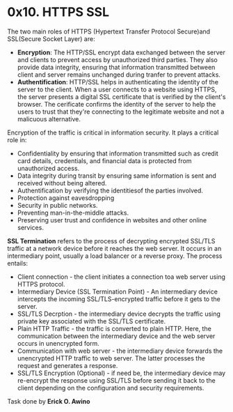 # 0x10. HTTPS SSL
The two main roles of HTTPS (Hypertext Transfer Protocol Secure)and SSL(Secure Socket Layer) are:
* **Encryption**: The HTTP/SSL encrypt data exchanged between the server and clients to prevent access by unauthorized third parties. They also provide data integrity, ensuring that information transmitted between client and server remains unchanged during tranfer to prevent attacks.
* **Authentification**: HTTP/SSL helps in authenticating the identity of the server to the client. When a user connects to a website using HTTPS, the server presents a digital SSL certificate that is verified by the client's browser. The cerificate confirms the identity of the server to help the users to trust that they're connecting to the legitimate website and not a malicuous alternative.

Encryption of the traffic is critical in information security. It plays a critical role in:
* Confidentiality by ensuring that information transmitted such as credit card details, credentials, and financial data is protected from unauthorized access.
* Data integrity during transit by ensuring same information is sent and received without being altered.
* Authentification by verifying the identitiesof the parties involved.
* Protection against eavesdropping
* Security in public networks.
* Preventing man-in-the-middle attacks.
* Preserving user trust and confidence in websites and other online services.

**SSL Termination** refers to the process of decrypting encrypted SSL/TLS traffic at a network device before it reaches the web server. It occurs in an intermediary point, usually a load balancer or a reverse proxy. The process entails:
* Client connection - the client initiates a connection toa web server using HTTPS protocol.
* Intermediary Device (SSL Termination Point) - An intermediary device intercepts the incoming SSL/TLS-encrypted traffic before it gets to the server.
* SSL/TLS Decrption - the intermediary device decrypts the traffic using private key associated with the SSL/TLS certificate.
* Plain HTTP Traffic - the traffic is converted to plain HTTP. Here, the communication between the intermediary device and the web server occurs in unencrypted form.
* Communication with web server - the intermediary device forwards the unencrypted HTTP traffic to web server. The latter processes the request and generates a response.
* SSL/TLS Encryption (Optional) - if need be, the intermediary device may re-encrypt the response using SSL/TLS before sending it back to the client depending on the configuration and security requirements.

Task done by **Erick O. Awino**
